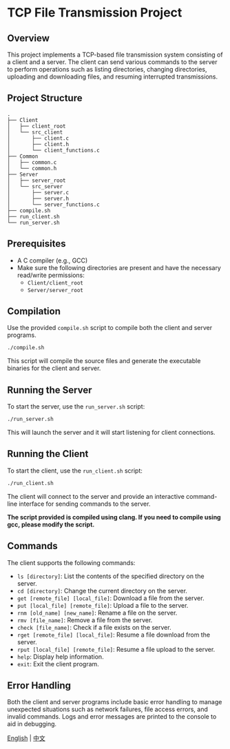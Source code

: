 # TCP File Transmission Project

## Overview

This project implements a TCP-based file transmission system consisting of a client and a server. The client can send various commands to the server to perform operations such as listing directories, changing directories, uploading and downloading files, and resuming interrupted transmissions.

## Project Structure

```
.
├── Client
│   ├── client_root
│   └── src_client
│       ├── client.c
│       ├── client.h
│       └── client_functions.c
├── Common
│   ├── common.c
│   └── common.h
├── Server
│   ├── server_root
│   └── src_server
│       ├── server.c
│       ├── server.h
│       └── server_functions.c
├── compile.sh
├── run_client.sh
└── run_server.sh
```

## Prerequisites

- A C compiler (e.g., GCC)
- Make sure the following directories are present and have the necessary read/write permissions:
  - `Client/client_root`
  - `Server/server_root`

## Compilation

Use the provided `compile.sh` script to compile both the client and server programs.

```sh
./compile.sh
```

This script will compile the source files and generate the executable binaries for the client and server.

## Running the Server

To start the server, use the `run_server.sh` script:

```sh
./run_server.sh
```

This will launch the server and it will start listening for client connections.

## Running the Client

To start the client, use the `run_client.sh` script:

```sh
./run_client.sh
```

The client will connect to the server and provide an interactive command-line interface for sending commands to the server.

**The script provided is compiled using clang. If you need to compile using gcc, please modify the script.**

## Commands

The client supports the following commands:

- `ls [directory]`: List the contents of the specified directory on the server.
- `cd [directory]`: Change the current directory on the server.
- `get [remote_file] [local_file]`: Download a file from the server.
- `put [local_file] [remote_file]`: Upload a file to the server.
- `rnm [old_name] [new_name]`: Rename a file on the server.
- `rmv [file_name]`: Remove a file from the server.
- `check [file_name]`: Check if a file exists on the server.
- `rget [remote_file] [local_file]`: Resume a file download from the server.
- `rput [local_file] [remote_file]`: Resume a file upload to the server.
- `help`: Display help information.
- `exit`: Exit the client program.

## Error Handling

Both the client and server programs include basic error handling to manage unexpected situations such as network failures, file access errors, and invalid commands. Logs and error messages are printed to the console to aid in debugging.

[English](README.md) | [中文](README_ZH.md)